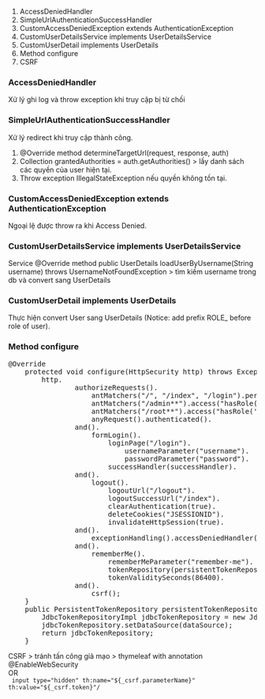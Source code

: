 <ol>
    <li>AccessDeniedHandler</li>
    <li>SimpleUrlAuthenticationSuccessHandler</li>
    <li>CustomAccessDeniedException extends AuthenticationException</li>
    <li>CustomUserDetailsService implements UserDetailsService</li>
    <li>CustomUserDetail implements UserDetails</li>
    <li>Method configure</li>
    <li>CSRF</li>
</ol>
<h3>AccessDeniedHandler</h3>
Xử lý ghi log và throw exception khi truy cập bị từ chối
<h3>SimpleUrlAuthenticationSuccessHandler</h3>
Xử lý redirect khi truy cập thành công. 
<ol>
    <li>@Override method determineTargetUrl(request, response, auth)</li>
    <li>Collection<? extends GrantedAuthority> grantedAuthorities = auth.getAuthorities() > lấy danh sách các quyền của user hiện tại.</li>
    <li>Throw exception IllegalStateException nếu quyền không tồn tại.</li>
</ol>
<h3>CustomAccessDeniedException extends AuthenticationException</h3>
Ngoại lệ được throw ra khi Access Denied.
<h3>CustomUserDetailsService implements UserDetailsService</h3>
Service @Override method public UserDetails loadUserByUsername(String username) throws UsernameNotFoundException > tìm kiếm username trong db và convert sang UserDetails
<h3>CustomUserDetail implements UserDetails</h3>
Thực hiện convert User sang UserDetails (Notice: add prefix ROLE_ before role of user).
<h3>Method configure</h3>
<pre>
@Override
    protected void configure(HttpSecurity http) throws Exception {
        http.
                authorizeRequests().
                    antMatchers("/", "/index", "/login").permitAll().
                    antMatchers("/admin**").access("hasRole('ADMIN') or hasRole('ROOT')").
                    antMatchers("/root**").access("hasRole('ROOT')").
                    anyRequest().authenticated().
                and().
                    formLogin().
                        loginPage("/login").
                            usernameParameter("username").
                            passwordParameter("password").
                        successHandler(successHandler).
                and().
                    logout().
                        logoutUrl("/logout").
                        logoutSuccessUrl("/index").
                        clearAuthentication(true).
                        deleteCookies("JSESSIONID").
                        invalidateHttpSession(true).
                and().
                    exceptionHandling().accessDeniedHandler(accessDeniedHandler).
                and().
                    rememberMe().
                        rememberMeParameter("remember-me").
                        tokenRepository(persistentTokenRepository()).
                        tokenValiditySeconds(86400).
                and().
                    csrf();
    }
    public PersistentTokenRepository persistentTokenRepository() {
        JdbcTokenRepositoryImpl jdbcTokenRepository = new JdbcTokenRepositoryImpl();
        jdbcTokenRepository.setDataSource(dataSource);
        return jdbcTokenRepository;
    }
</pre>
CSRF > tránh tấn công giả mạo > thymeleaf with annotation @EnableWebSecurity<br>OR<br>
<code> input type="hidden" th:name="${_csrf.parameterName}" th:value="${_csrf.token}"/ </code>
